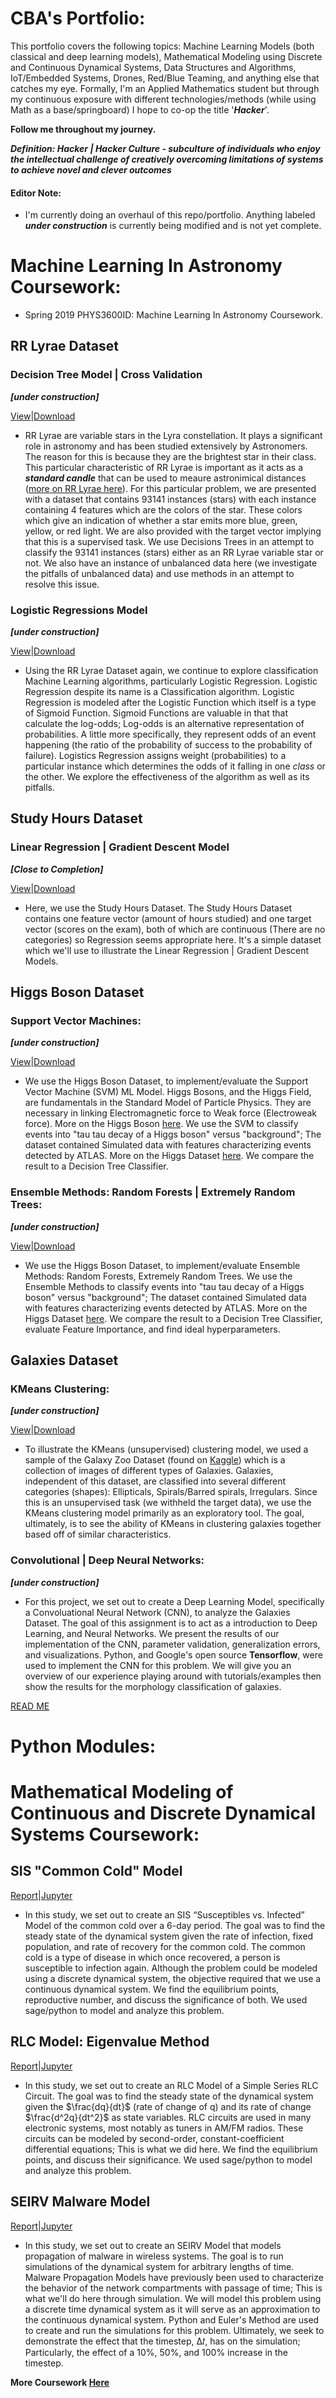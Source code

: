 # CBA's Portfolio:

This portfolio covers the following topics: Machine Learning Models (both classical and deep learning models), Mathematical Modeling using Discrete and Continuous Dynamical Systems, Data Structures and Algorithms, IoT/Embedded Systems, Drones, Red/Blue Teaming, and anything else that catches my eye. Formally, I'm an Applied Mathematics student but through my continuous exposure with different technologies/methods (while using Math as a base/springboard) I hope to co-op the title '***Hacker***'.


**Follow me throughout my journey.**

***Definition: Hacker | Hacker Culture - subculture of individuals who enjoy the intellectual challenge of creatively overcoming limitations of systems to achieve novel and clever outcomes***  

#### Editor Note:

* I'm currently doing an overhaul of this repo/portfolio. Anything labeled ***under construction*** is currently being modified and is not yet complete. 

# Machine Learning In Astronomy Coursework:

* Spring 2019 PHYS3600ID: Machine Learning In Astronomy Coursework.

## RR Lyrae Dataset

### Decision Tree Model | Cross Validation

***[under construction]***

[View](https://nbviewer.jupyter.org/github/deaththeberry/ML-AI-HKG_Portfolio/blob/master/Labs/PHYS%203600ID-D862%20%28Machine%20Learning%29/PHYS%203600ID-D862%20%28Machine%20Learning%29%20RR-Lyrae%20Decision%20Tree%20Classifier.ipynb?flush_cache=true)|[Download](https://github.com/deaththeberry/ML-AI-HKG_Portfolio/blob/master/Labs/PHYS%203600ID-D862%20(Machine%20Learning)/PHYS%203600ID-D862%20(Machine%20Learning)%20RR-Lyrae%20Decision%20Tree%20Classifier.ipynb)

* RR Lyrae are variable stars in the Lyra constellation. It plays a significant role in astronomy and has been studied extensively by Astronomers. The reason for this is because they are the brightest star in their class. This particular characteristic of RR Lyrae is important as it acts as a ***standard candle*** that can be used to meaure astronimical distances ([more on RR Lyrae here](https://en.wikipedia.org/wiki/RR_Lyrae_variable)). For this particular problem, we are presented with a dataset that contains 93141 instances (stars) with each instance containing 4 features which are the colors of the star. These colors which give an indication of whether a star emits more blue, green, yellow, or red light. We are also provided with the target vector implying that this is a supervised task. We use Decisions Trees in an attempt to classify the 93141 instances (stars) either as an RR Lyrae variable star or not. We also have an instance of unbalanced data here (we investigate the pitfalls of unbalanced data) and use methods in an attempt to resolve this issue.  

### Logistic Regressions Model

***[under construction]***

[View](https://nbviewer.jupyter.org/github/deaththeberry/ML-AI-HKG_Portfolio/blob/master/Labs/PHYS%203600ID-D862%20%28Machine%20Learning%29/PHYS%203600ID-D862%20%28Machine%20Learning%29%20RR-Lyrae%20Logistic%20Regression.ipynb?flush_cache=true)|[Download](https://github.com/deaththeberry/ML-AI-HKG_Portfolio/blob/master/Labs/PHYS%203600ID-D862%20(Machine%20Learning)/PHYS%203600ID-D862%20(Machine%20Learning)%20RR-Lyrae%20Logistic%20Regression.ipynb)

* Using the RR Lyrae Dataset again, we continue to explore classification Machine Learning algorithms, particularly Logistic Regression. Logistic Regression despite its name is a Classification algorithm. Logistic Regression is modeled after the Logistic Function which itself is a type of Sigmoid Function. Sigmoid Functions are valuable in that that calculate the log-odds; Log-odds is an alternative representation of probabilities. A little more specifically, they represent odds of an event happening (the ratio of the probability of success to the probability of failure). Logistics Regression assigns weight (probabilities) to a particular instance which determines the odds of it falling in one *class* or the other. We explore the effectiveness of the algorithm as well as its pitfalls. 

## Study Hours Dataset 

### Linear Regression | Gradient Descent Model

***[Close to Completion]***

[View](https://nbviewer.jupyter.org/github/deaththeberry/ML-AI-HKG_Portfolio/blob/master/Labs/PHYS%203600ID-D862%20%28Machine%20Learning%29/PHYS%203600ID-D862%20%28Machine%20Learning%29%20Study%20Hours%20Linear%20Regression.ipynb?flush_cache=true)|[Download](https://github.com/deaththeberry/ML-AI-HKG_Portfolio/blob/master/Labs/PHYS%203600ID-D862%20(Machine%20Learning)/PHYS%203600ID-D862%20(Machine%20Learning)%20Study%20Hours%20Linear%20Regression.ipynb)  

* Here, we use the Study Hours Dataset. The Study Hours Dataset contains one feature vector (amount of hours studied) and one target vector (scores on the exam), both of which are continuous (There are no categories) so Regression seems appropriate here. It's a simple dataset which we'll use to illustrate the Linear Regression | Gradient Descent Models.  


## Higgs Boson Dataset

### Support Vector Machines:

***[under construction]***

[View](https://nbviewer.jupyter.org/github/deaththeberry/ML-AI-HKG_Portfolio/blob/master/Labs/PHYS%203600ID-D862%20%28Machine%20Learning%29/PHYS%203600ID-D862%20%28Machine%20Learning%29%20Higgs%20Boson%20SVM.ipynb?flush_cache=true)|[Download](https://github.com/deaththeberry/ML-AI-HKG_Portfolio/blob/master/Labs/PHYS%203600ID-D862%20(Machine%20Learning)/PHYS%203600ID-D862%20(Machine%20Learning)%20Higgs%20Boson%20SVM.ipynb)

* We use the Higgs Boson Dataset, to implement/evaluate the Support Vector Machine (SVM) ML Model. Higgs Bosons, and the Higgs Field, are fundamentals in the Standard Model of Particle Physics. They are necessary in linking Electromagnetic force to Weak force (Electroweak force). More on the Higgs Boson [here](https://home.cern/science/physics/higgs-boson). We use the SVM to classify events into "tau tau decay of a Higgs boson" versus "background"; The dataset contained Simulated data with features characterizing events detected by ATLAS. More on the Higgs Dataset [here](https://www.kaggle.com/c/higgs-boson). We compare the result to a Decision Tree Classifier.

### Ensemble Methods: Random Forests | Extremely Random Trees:

***[under construction]***

[View](https://nbviewer.jupyter.org/github/deaththeberry/ML-AI-HKG_Portfolio/blob/master/Labs/PHYS%203600ID-D862%20%28Machine%20Learning%29/PHYS%203600ID-D862%20%28Machine%20Learning%29%20Higgs%20Boson%20Ensemble%20Methods.ipynb?flush_cache=true)|[Download](https://github.com/deaththeberry/ML-AI-HKG_Portfolio/blob/master/Labs/PHYS%203600ID-D862%20(Machine%20Learning)/PHYS%203600ID-D862%20(Machine%20Learning)%20Higgs%20Boson%20Ensemble%20Methods.ipynb)

* We use the Higgs Boson Dataset, to implement/evaluate Ensemble Methods: Random Forests, Extremely Random Trees. We use the Ensemble Methods to classify events into "tau tau decay of a Higgs boson" versus "background"; The dataset contained Simulated data with features characterizing events detected by ATLAS. More on the Higgs Dataset [here](https://www.kaggle.com/c/higgs-boson). We compare the result to a Decision Tree Classifier, evaluate Feature Importance, and find ideal hyperparameters. 


## Galaxies Dataset

### KMeans Clustering:

***[under construction]***

[View](https://nbviewer.jupyter.org/github/deaththeberry/ML-AI-HKG_Portfolio/blob/master/Labs/PHYS%203600ID-D862%20%28Machine%20Learning%29/PHYS%203600ID-D862%20%28Machine%20Learning%29%20Galaxy%20Classifier%20KMeans%20Clustering.ipynb?flush_cache=true)|[Download](https://github.com/deaththeberry/ML-AI-HKG_Portfolio/blob/master/Labs/PHYS%203600ID-D862%20(Machine%20Learning)/PHYS%203600ID-D862%20(Machine%20Learning)%20Galaxy%20Classifier%20KMeans%20Clustering.ipynb)

* To illustrate the KMeans (unsupervised) clustering model, we used a sample of the Galaxy Zoo Dataset (found on [Kaggle](https://www.kaggle.com/c/galaxy-zoo-the-galaxy-challenge)) which is a collection of images of different types of Galaxies. Galaxies, independent of this dataset, are classified into several different categories (shapes): Ellipticals, Spirals/Barred spirals, Irregulars. Since this is an unsupervised task (we withheld the target data), we use the KMeans clustering model primarily as an exploratory tool. The goal, ultimately, is to see the ability of KMeans in clustering galaxies together based off of similar characteristics.  

### Convolutional | Deep Neural Networks:

***[under construction]***

* For this project, we set out to create a Deep Learning Model, specifically a Convoluational Neural Network (CNN), to analyze the Galaxies Dataset. The goal of this assignment is to act as a introduction to Deep Learning, and Neural Networks. We present the results of our implementation of the CNN, parameter validation, generalization errors, and visualizations. Python, and Google's open source **Tensorflow**, were used to implement the CNN for this problem. We will give you an overview of our experience playing around with tutorials/examples then show the results for the morphology classification of galaxies.

[READ ME](https://github.com/deaththeberry/NeuralNetworkProject/blob/master/README.md)

# Python Modules:

# Mathematical Modeling of Continuous and Discrete Dynamical Systems Coursework:

## SIS "Common Cold" Model

[Report](https://github.com/deaththeberry/ML-AI-HKG_Portfolio/blob/master/Labs/MAT%204880-D692%20(Math%20Modeling%20II)/MAT%204880-D692%20(Math%20Modeling%20II)%20SIS%20Model%20Project%201.pdf)|[Jupyter](https://nbviewer.jupyter.org/github/deaththeberry/ML-AI-HKG_Portfolio/blob/master/Labs/MAT%204880-D692%20%28Math%20Modeling%20II%29/Appendix%20to%20the%20SIS%20Susceptibles%20vs.%20Infected%20Model.ipynb?flush_cache=true)

* In this study, we set out to create an SIS “Susceptibles vs. Infected” Model of the common cold over a 6-day period. The goal was to find the steady state of the dynamical system given the rate of infection, fixed population, and rate of recovery for the common cold. The common cold is a type of disease in which once recovered, a person is susceptible to infection again. Although the problem could be modeled using a discrete dynamical system, the objective required that we use a continuous dynamical system. We find the equilibrium points, reproductive number, and discuss the significance of both. We used sage/python to model and analyze this problem. 

## RLC Model: Eigenvalue Method

[Report](https://github.com/deaththeberry/ML-AI-HKG_Portfolio/blob/master/Labs/MAT%204880-D692%20(Math%20Modeling%20II)/MAT%204880-D692%20(Math%20Modeling%20II)%20RLC%20Model%20Project%202.pdf)|[Jupyter](https://nbviewer.jupyter.org/github/deaththeberry/ML-AI-HKG_Portfolio/blob/master/Labs/MAT%204880-D692%20%28Math%20Modeling%20II%29/Appendix%20to%20the%20RLC%20Electrical%20Circuit%20Model.ipynb?flush_cache=true)

* In this study, we set out to create an RLC Model of a Simple Series RLC Circuit. The goal was to find the steady state of the dynamical system given the $\frac{dq}{dt}$ (rate of change of q) and its rate of change $\frac{d^2q}{dt^2}$ as state variables. RLC circuits are used in many electronic systems, most notably as tuners in AM/FM radios. These circuits can be modeled by second-order, constant-coefficient differential equations; This is what we did here. We find the equilibrium points, and discuss their significance. We used sage/python to model and analyze this problem. 

## SEIRV Malware Model

[Report](https://github.com/deaththeberry/ML-AI-HKG_Portfolio/blob/master/Labs/MAT%204880-D692%20(Math%20Modeling%20II)/MAT%204880-D692%20(Math%20Modeling%20II)%20SEIRV%20Model%20Final%20Project.pdf)|[Jupyter](https://nbviewer.jupyter.org/github/deaththeberry/ML-AI-HKG_Portfolio/blob/master/Labs/MAT%204880-D692%20%28Math%20Modeling%20II%29/MAT%204880-D692%20%28Math%20Modeling%20II%29%20Final%20Project%20Sim.ipynb?flush_cache=true)

* In this study, we set out to create an SEIRV Model that models propagation of malware in wireless systems. The goal is to run simulations of the dynamical system for arbitrary lengths of time. Malware Propagation Models have previously been used to characterize the behavior of the network compartments with passage of time; This is what we'll do here through simulation. We will model this problem using a discrete time dynamical system as it will serve as an approximation to the continuous dynamical system. Python and Euler's Method are used to create and run the simulations for this problem. Ultimately, we seek to demonstrate the effect that the timestep, Δ𝑡, has on the simulation; Particularly, the effect of a 10%, 50%, and 100% increase in the timestep.

**More Coursework [Here](https://github.com/deaththeberry/ML-AI-HKG_Portfolio/blob/master/Labs/MAT%204880-D692%20(Math%20Modeling%20II)/README.md)**